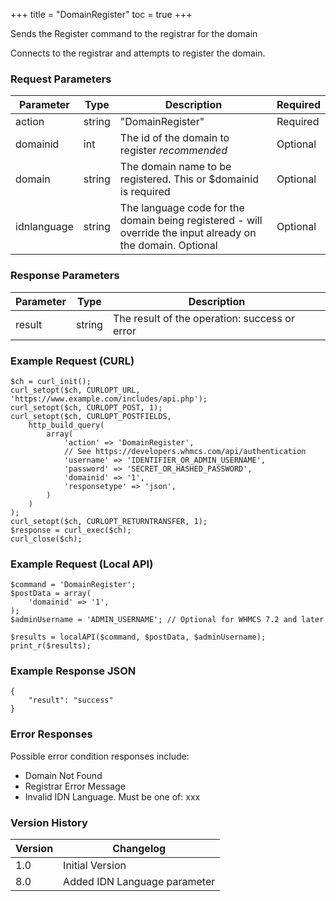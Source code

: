 +++
title = "DomainRegister"
toc = true
+++

Sends the Register command to the registrar for the domain

Connects to the registrar and attempts to register the domain.

### Request Parameters

| Parameter | Type | Description | Required |
| --------- | ---- | ----------- | -------- |
| action | string | "DomainRegister" | Required |
| domainid | int | The id of the domain to register *recommended* | Optional |
| domain | string | The domain name to be registered. This or $domainid is required | Optional |
| idnlanguage | string | The language code for the domain being registered - will override the input already on the domain. Optional | Optional |

### Response Parameters

| Parameter | Type | Description |
| --------- | ---- | ----------- |
| result | string | The result of the operation: success or error |


### Example Request (CURL)

```
$ch = curl_init();
curl_setopt($ch, CURLOPT_URL, 'https://www.example.com/includes/api.php');
curl_setopt($ch, CURLOPT_POST, 1);
curl_setopt($ch, CURLOPT_POSTFIELDS,
    http_build_query(
        array(
            'action' => 'DomainRegister',
            // See https://developers.whmcs.com/api/authentication
            'username' => 'IDENTIFIER_OR_ADMIN_USERNAME',
            'password' => 'SECRET_OR_HASHED_PASSWORD',
            'domainid' => '1',
            'responsetype' => 'json',
        )
    )
);
curl_setopt($ch, CURLOPT_RETURNTRANSFER, 1);
$response = curl_exec($ch);
curl_close($ch);
```


### Example Request (Local API)

```
$command = 'DomainRegister';
$postData = array(
    'domainid' => '1',
);
$adminUsername = 'ADMIN_USERNAME'; // Optional for WHMCS 7.2 and later

$results = localAPI($command, $postData, $adminUsername);
print_r($results);
```


### Example Response JSON

```
{
    "result": "success"
}
```


### Error Responses

Possible error condition responses include:

* Domain Not Found
* Registrar Error Message
* Invalid IDN Language. Must be one of: xxx


### Version History

| Version | Changelog |
| ------- | --------- |
| 1.0 | Initial Version |
| 8.0 | Added IDN Language parameter |
